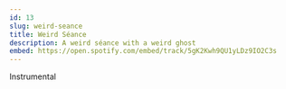 ```yaml
---
id: 13
slug: weird-seance
title: Weird Séance
description: A weird séance with a weird ghost
embed: https://open.spotify.com/embed/track/5gK2Kwh9QU1yLDz9IO2C3s
---
```


Instrumental
